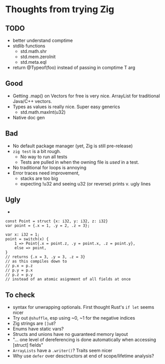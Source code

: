 # Thoughts from trying Zig

## TODO
- better understand comptime
- stdlib functions
    - std.math.shr
    - std.mem.zeroInit
    - std.meta.eql
- return @Typeof(foo) instead of passing in comptime T arg

## Good
- Getting .map() on Vectors for free is very nice. ArrayList for traditional Java/C++ vectors.
- Types as values is really nice. Super easy generics
    - std.math.maxInt(u32)
- Native doc gen

## Bad
- No default package manager (yet, Zig is still pre-release)
- `zig test` is a bit rough.
    - No way to run all tests
    - Tests are pulled in when the owning file is *used* in a test.
- No traditional for loops is annoying
- Error traces need improvement, 
    - stacks are too big
    - expecting !u32 and seeing u32 (or reverse) prints v. ugly lines 

## Ugly
- 
```
const Point = struct {x: i32, y: i32, z: i32}
var point = {.x = 1, .y = 2, .z = 3};

var x: i32 = 1;
point = switch(x) {
    1 => Point{.x = point.z, .y = point.x, .z = point.y},
    else => point,
}
// returns {.x = 3, .y = 3, .z = 3}
// as this compiles down to 
// p.x = p.z
// p.y = p.x
// p.z = p.y
// instead of an atomic asignment of all fields at once
```


## To check
- syntax for unwrapping optionals. First thought Rust's `if let` seems nicer
- Try out `@shuffle`, esp using ~0, ~1 for the negative indices
- Zig strings are `[]u8`? 
- Enums have static vars?
- Structs and unions have no guaranteed memory layout
- "... one level of dereferencing is done automatically when accessing \[struct\] fields"
- `ArrayLists` have a `.writer()`? Traits seem nicer
- Why use `defer` over desctructors at end of scope/lifetime analysis?